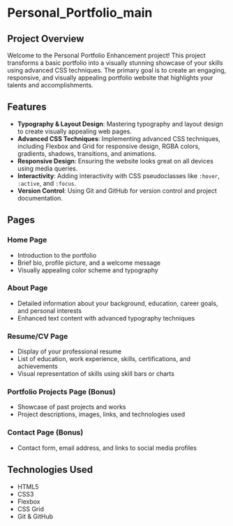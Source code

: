 # Personal_Portfolio_main

## Project Overview

Welcome to the Personal Portfolio Enhancement project! This project transforms a basic portfolio into a visually stunning showcase of your skills using advanced CSS techniques. The primary goal is to create an engaging, responsive, and visually appealing portfolio website that highlights your talents and accomplishments.

## Features

- **Typography & Layout Design**: Mastering typography and layout design to create visually appealing web pages.
- **Advanced CSS Techniques**: Implementing advanced CSS techniques, including Flexbox and Grid for responsive design, RGBA colors, gradients, shadows, transitions, and animations.
- **Responsive Design**: Ensuring the website looks great on all devices using media queries.
- **Interactivity**: Adding interactivity with CSS pseudoclasses like `:hover`, `:active`, and `:focus`.
- **Version Control**: Using Git and GitHub for version control and project documentation.

## Pages

### Home Page
- Introduction to the portfolio
- Brief bio, profile picture, and a welcome message
- Visually appealing color scheme and typography

### About Page
- Detailed information about your background, education, career goals, and personal interests
- Enhanced text content with advanced typography techniques

### Resume/CV Page
- Display of your professional resume
- List of education, work experience, skills, certifications, and achievements
- Visual representation of skills using skill bars or charts

### Portfolio Projects Page (Bonus)
- Showcase of past projects and works
- Project descriptions, images, links, and technologies used

### Contact Page (Bonus)
- Contact form, email address, and links to social media profiles

## Technologies Used

- HTML5
- CSS3
- Flexbox
- CSS Grid
- Git & GitHub
